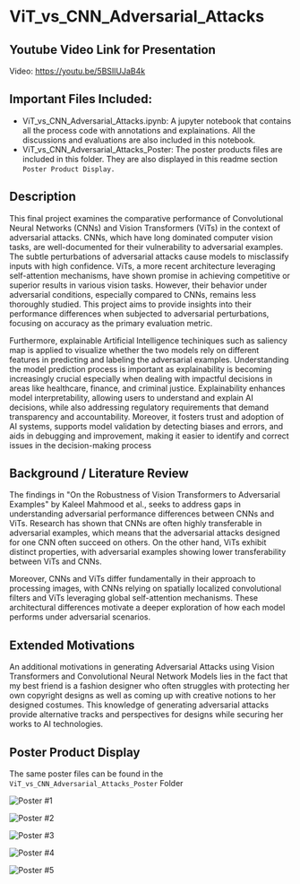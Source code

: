 # ViT_vs_CNN_Adversarial_Attacks

## Youtube Video Link for Presentation

Video: https://youtu.be/5BSIlUJaB4k

## Important Files Included: 

- ViT_vs_CNN_Adversarial_Attacks.ipynb: A jupyter notebook that contains all the process code with annotations and explainations. All the discussions and evaluations are also included in this notebook.
- ViT_vs_CNN_Adversarial_Attacks_Poster: The poster products files are included in this folder. They are also displayed in this readme section `Poster Product Display.`

## Description
This final project examines the comparative performance of Convolutional Neural Networks (CNNs) and Vision Transformers (ViTs) in the context of adversarial attacks. CNNs, which have long dominated computer vision tasks, are well-documented for their vulnerability to adversarial examples. The subtle perturbations of adversarial attacks cause models to misclassify inputs with high confidence. ViTs, a more recent architecture leveraging self-attention mechanisms, have shown promise in achieving competitive or superior results in various vision tasks. However, their behavior under adversarial conditions, especially compared to CNNs, remains less thoroughly studied. This project aims to provide insights into their performance differences when subjected to adversarial perturbations, focusing on accuracy as the primary evaluation metric. 

Furthermore, explainable Artificial Intelligence techiniques such as saliency map is applied to visualize whether the two models rely on different features in predicting and labeling the adversarial examples. Understanding the model prediction process is important as explainability is becoming increasingly crucial especially when dealing with impactful decisions in areas like healthcare, finance, and criminal justice. Explainability enhances model interpretability, allowing users to understand and explain AI decisions, while also addressing regulatory requirements that demand transparency and accountability. Moreover, it fosters trust and adoption of AI systems, supports model validation by detecting biases and errors, and aids in debugging and improvement, making it easier to identify and correct issues in the decision-making process 

## Background / Literature Review

The findings in "On the Robustness of Vision Transformers to Adversarial Examples" by Kaleel Mahmood et al., seeks to address gaps in understanding adversarial performance differences between CNNs and ViTs. Research has shown that CNNs are often highly transferable in adversarial examples, which means that the adversarial attacks designed for one CNN often succeed on others. On the other hand, ViTs exhibit distinct properties, with adversarial examples showing lower transferability between ViTs and CNNs. 

Moreover, CNNs and ViTs differ fundamentally in their approach to processing images, with CNNs relying on spatially localized convolutional filters and ViTs leveraging global self-attention mechanisms. These architectural differences motivate a deeper exploration of how each model performs under adversarial scenarios. 

## Extended Motivations

An additional motivations in generating Adversarial Attacks using Vision Transformers and Convolutional Neural Network Models lies in the fact that my best friend is a fashion designer who often struggles with protecting her own copyright designs as well as coming up with creative notions to her designed costumes. This knowledge of generating adversarial attacks provide alternative tracks and perspectives for designs while securing her works to AI technologies. 

## Poster Product Display

The same poster files can be found in the `ViT_vs_CNN_Adversarial_Attacks_Poster` Folder

![Poster #1](https://github.com/user-attachments/assets/34f1fc3e-c96a-4d15-adab-164f498c9e8f)

![Poster #2](https://github.com/user-attachments/assets/03850642-fc26-4a06-961b-016a25e43e07)

![Poster #3](https://github.com/user-attachments/assets/573e3452-84a1-4f07-a292-b4dd4fa06162)

![Poster #4](https://github.com/user-attachments/assets/350125ec-af73-4595-8751-896d7005c073)

![Poster #5](https://github.com/user-attachments/assets/2c4a9a2c-0ad8-470e-90e1-1cb760a14729)


